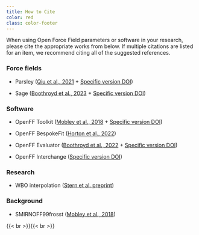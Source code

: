 ```yaml
---
title: How to Cite
color: red
class: color-footer
---
```


When using Open Force Field parameters or software in your research, please cite the appropriate works from below. If multiple citations are listed for an item, we recommend citing all of the suggested references.

### Force fields

* Parsley ([Qiu et al., 2021](https://pubs.acs.org/doi/10.1021/acs.jctc.1c00571) + [Specific version DOI](https://doi.org/10.5281/zenodo.3473553))

* Sage ([Boothroyd et al., 2023](https://pubs.acs.org/doi/10.1021/acs.jctc.3c00039) + [Specific version DOI](https://doi.org/10.5281/zenodo.3473553))
 
### Software

* OpenFF Toolkit ([Mobley et al., 2018](https://pubs.acs.org/doi/10.1021/acs.jctc.8b00640) + [Specific version DOI](https://doi.org/10.5281/zenodo.597754))

* OpenFF BespokeFit ([Horton et al., 2022](https://pubs.acs.org/doi/full/10.1021/acs.jcim.2c01153))

[//]: # (Add version DOI after next release July 2023)

* OpenFF Evaluator ([Boothroyd et al., 2022](https://pubs.acs.org/doi/10.1021/acs.jctc.1c01111) + [Specific version DOI](https://doi.org/10.5281/zenodo.3406479))

* OpenFF Interchange ([Specific version DOI](https://doi.org/10.5281/zenodo.8147764))

### Research

* WBO interpolation ([Stern et al. preprint](https://www.biorxiv.org/content/10.1101/2020.08.27.270934v2))

### Background

* SMIRNOFF99frosst ([Mobley et al., 2018](https://pubs.acs.org/doi/10.1021/acs.jctc.8b00640))

{{< br >}}{{< br >}}

